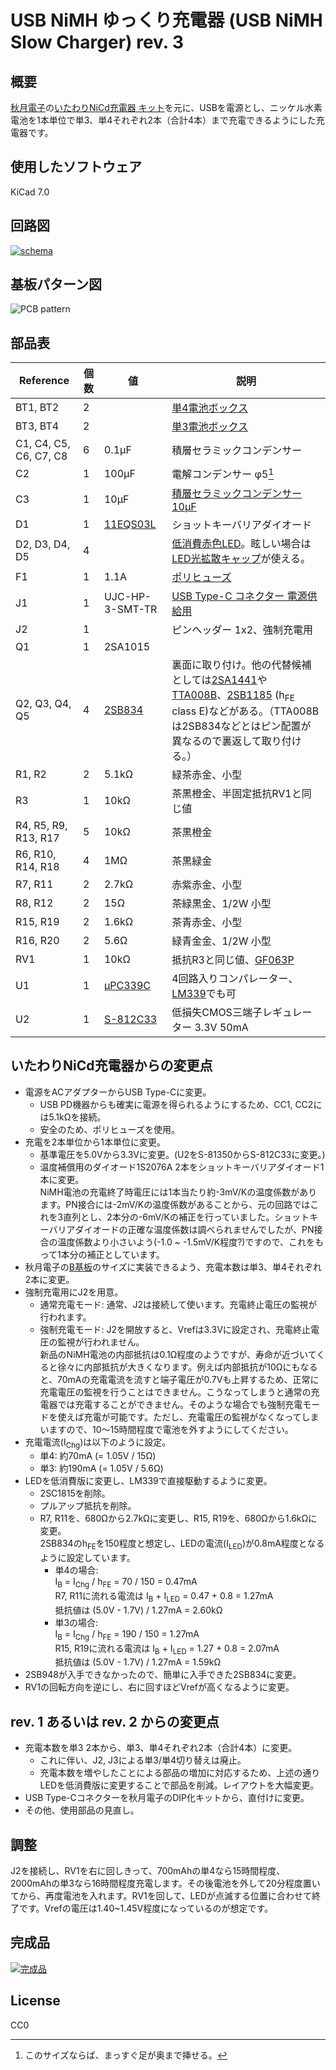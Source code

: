 # USB NiMH ゆっくり充電器 (USB NiMH Slow Charger) rev. 3

## 概要

[秋月電子](https://akizukidenshi.com/)の[いたわりNiCd充電器 キット](https://akizukidenshi.com/img/contents/kairo/%E3%83%87%E3%83%BC%E3%82%BF/%E5%85%85%E9%9B%BB%E5%99%A8%E9%96%A2%E4%BF%82/H001%E3%81%84%E3%81%9F%E3%82%8F%E3%82%8ANiCd_.pdf)を元に、USBを電源とし、ニッケル水素電池を1本単位で単3、単4それぞれ2本（合計4本）まで充電できるようにした充電器です。

## 使用したソフトウェア

KiCad 7.0


## 回路図

[![schema](https://raw.githubusercontent.com/k-takata/PCB_USB_NiMH_Charger/batt-4/images/schema.png)](https://raw.githubusercontent.com/k-takata/PCB_USB_NiMH_Charger/batt-4/images/schema.pdf)

## 基板パターン図

![PCB pattern](https://raw.githubusercontent.com/k-takata/PCB_USB_NiMH_Charger/batt-4/images/pcb-pattern.png)

## 部品表

| Reference            |個数|値    | 説明 |
|----------------------|----|------|------|
|BT1, BT2              |   2|      |[単4電池ボックス](https://akizukidenshi.com/catalog/g/g102670/)|
|BT3, BT4              |   2|      |[単3電池ボックス](https://akizukidenshi.com/catalog/g/g100308/)|
|C1, C4, C5, C6, C7, C8|   6|0.1μF|積層セラミックコンデンサー|
|C2                    |   1|100μF|電解コンデンサー φ5[^1]|
|C3                    |   1| 10μF|[積層セラミックコンデンサー 10μF](https://akizukidenshi.com/catalog/g/g103095/)|
|D1                    |   1|[11EQS03L](https://akizukidenshi.com/catalog/g/g108997/)|ショットキーバリアダイオード|
|D2, D3, D4, D5        |   4|      |[低消費赤色LED](https://akizukidenshi.com/catalog/g/g116914/)。眩しい場合は[LED光拡散キャップ](https://akizukidenshi.com/catalog/g/g101120/)が使える。|
|F1                    |   1|  1.1A|[ポリヒューズ](https://akizukidenshi.com/catalog/g/g100507/)|
|J1                    |   1|UJC-HP-3-SMT-TR|[USB Type-C コネクター 電源供給用](https://akizukidenshi.com/catalog/g/g116438/)|
|J2                    |   1|      |ピンヘッダー 1x2、強制充電用|
|Q1                    |   1|2SA1015||
|Q2, Q3, Q4, Q5        |   4|[2SB834](https://akizukidenshi.com/catalog/g/g108747/)|裏面に取り付け。他の代替候補としては[2SA1441](https://akizukidenshi.com/catalog/g/g116790/)や[TTA008B](https://akizukidenshi.com/catalog/g/g109938/)、[2SB1185](https://akizukidenshi.com/catalog/g/g110994/) (h<sub>FE</sub> class E)などがある。（TTA008Bは2SB834などとはピン配置が異なるので裏返して取り付ける。）|
|R1, R2                |   2|5.1kΩ|緑茶赤金、小型|
|R3                    |   1| 10kΩ|茶黒橙金、半固定抵抗RV1と同じ値|
|R4, R5, R9, R13, R17  |   5| 10kΩ|茶黒橙金|
|R6, R10, R14, R18     |   4|  1MΩ|茶黒緑金|
|R7, R11               |   2|2.7kΩ|赤紫赤金、小型|
|R8, R12               |   2|  15Ω|茶緑黒金、1/2W 小型|
|R15, R19              |   2|1.6kΩ|茶青赤金、小型|
|R16, R20              |   2| 5.6Ω|緑青金金、1/2W 小型|
|RV1                   |   1| 10kΩ|抵抗R3と同じ値、[GF063P](https://akizukidenshi.com/catalog/g/g114905/)|
|U1                    |   1|[μPC339C](https://akizukidenshi.com/catalog/g/g112556/)|4回路入りコンパレーター、[LM339](https://akizukidenshi.com/catalog/g/g100436/)でも可|
|U2                    |   1|[S-812C33](https://akizukidenshi.com/catalog/g/g103289/)|低損失CMOS三端子レギュレーター 3.3V 50mA|

[^1]: このサイズならば、まっすぐ足が奥まで挿せる。

## いたわりNiCd充電器からの変更点

* 電源をACアダプターからUSB Type-Cに変更。
  - USB PD機器からも確実に電源を得られるようにするため、CC1, CC2には5.1kΩを接続。
  - 安全のため、ポリヒューズを使用。
* 充電を2本単位から1本単位に変更。
  - 基準電圧を5.0Vから3.3Vに変更。(U2をS-81350からS-812C33に変更。)
  - 温度補償用のダイオード1S2076A 2本をショットキーバリアダイオード1本に変更。  
    NiMH電池の充電終了時電圧には1本当たり約-3mV/Kの温度係数があります。PN接合には-2mV/Kの温度係数があることから、元の回路ではこれを3直列とし、2本分の-6mV/Kの補正を行っていました。ショットキーバリアダイオードの正確な温度係数は調べられませんでしたが、PN接合の温度係数より小さいよう(-1.0 ~ -1.5mV/K程度?)ですので、これをもって1本分の補正としています。
* 秋月電子の[B基板](https://akizukidenshi.com/catalog/r/rboard10)のサイズに実装できるよう、充電本数は単3、単4それぞれ2本に変更。
* 強制充電用にJ2を用意。
  - 通常充電モード: 通常、J2は接続して使います。充電終止電圧の監視が行われます。
  - 強制充電モード: J2を開放すると、Vrefは3.3Vに設定され、充電終止電圧の監視が行われません。  
    新品のNiMH電池の内部抵抗は0.1Ω程度のようですが、寿命が近づいてくると徐々に内部抵抗が大きくなります。例えば内部抵抗が10Ωにもなると、70mAの充電電流を流すと端子電圧が0.7Vも上昇するため、正常に充電電圧の監視を行うことはできません。こうなってしまうと通常の充電器では充電することができません。そのような場合でも強制充電モードを使えば充電が可能です。ただし、充電電圧の監視がなくなってしまいますので、10～15時間程度で電池を外すようにしてください。
* 充電電流(I<sub>Chg</sub>)は以下のように設定。
  - 単4: 約70mA (= 1.05V / 15Ω)
  - 単3: 約190mA (= 1.05V / 5.6Ω)
* LEDを低消費版に変更し、LM339で直接駆動するように変更。
  - 2SC1815を削除。
  - プルアップ抵抗を削除。
  - R7, R11を、680Ωから2.7kΩに変更し、R15, R19を、680Ωから1.6kΩに変更。  
    2SB834のh<sub>FE</sub>を150程度と想定し、LEDの電流(I<sub>LED</sub>)が0.8mA程度となるように設定しています。
    - 単4の場合:  
      I<sub>B</sub> = I<sub>Chg</sub> / h<sub>FE</sub> = 70 / 150 = 0.47mA  
      R7, R11に流れる電流は I<sub>B</sub> + I<sub>LED</sub> = 0.47 + 0.8 = 1.27mA  
      抵抗値は (5.0V - 1.7V) / 1.27mA = 2.60kΩ
    - 単3の場合:  
      I<sub>B</sub> = I<sub>Chg</sub> / h<sub>FE</sub> = 190 / 150 = 1.27mA  
      R15, R19に流れる電流は I<sub>B</sub> + I<sub>LED</sub> = 1.27 + 0.8 = 2.07mA  
      抵抗値は (5.0V - 1.7V) / 1.27mA = 1.59kΩ
* 2SB948が入手できなかったので、簡単に入手できた2SB834に変更。
* RV1の回転方向を逆にし、右に回すほどVrefが高くなるように変更。

## rev. 1 あるいは rev. 2 からの変更点

* 充電本数を単3 2本から、単3、単4それぞれ2本（合計4本）に変更。
  - これに伴い、J2, J3による単3/単4切り替えは廃止。
  - 充電本数を増やしたことによる部品の増加に対応するため、上述の通りLEDを低消費版に変更することで部品を削減。レイアウトを大幅変更。
* USB Type-Cコネクターを秋月電子のDIP化キットから、直付けに変更。
* その他、使用部品の見直し。

## 調整

J2を接続し、RV1を右に回しきって、700mAhの単4なら15時間程度、2000mAhの単3なら16時間程度充電します。その後電池を外して20分程度置いてから、再度電池を入れます。RV1を回して、LEDが点滅する位置に合わせて終了です。Vrefの電圧は1.40~1.45V程度になっているのが想定です。

## 完成品

[![完成品](https://raw.githubusercontent.com/k-takata/PCB_USB_NiMH_Charger/batt-4/images/usb-slow-charger-thumb.jpg)](https://raw.githubusercontent.com/k-takata/PCB_USB_NiMH_Charger/batt-4/images/usb-slow-charger.jpg)

## License

CC0
